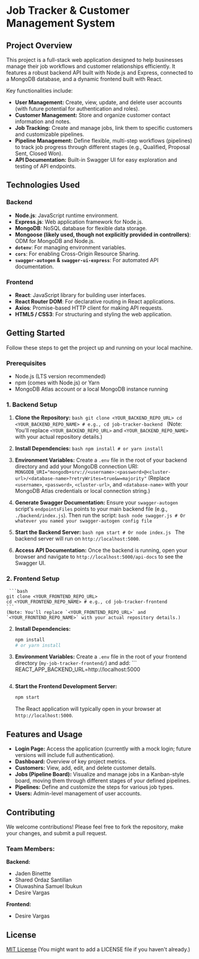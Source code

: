 # Job Tracker & Customer Management System

## Project Overview

This project is a full-stack web application designed to help businesses manage their job workflows and customer relationships efficiently. It features a robust backend API built with Node.js and Express, connected to a MongoDB database, and a dynamic frontend built with React.

Key functionalities include:

* **User Management:** Create, view, update, and delete user accounts (with future potential for authentication and roles).
* **Customer Management:** Store and organize customer contact information and notes.
* **Job Tracking:** Create and manage jobs, link them to specific customers and customizable pipelines.
* **Pipeline Management:** Define flexible, multi-step workflows (pipelines) to track job progress through different stages (e.g., Qualified, Proposal Sent, Closed Won).
* **API Documentation:** Built-in Swagger UI for easy exploration and testing of API endpoints.

## Technologies Used

### Backend

* **Node.js**: JavaScript runtime environment.
* **Express.js**: Web application framework for Node.js.
* **MongoDB**: NoSQL database for flexible data storage.
* **Mongoose (likely used, though not explicitly provided in controllers)**: ODM for MongoDB and Node.js.
* **`dotenv`**: For managing environment variables.
* **`cors`**: For enabling Cross-Origin Resource Sharing.
* **`swagger-autogen` & `swagger-ui-express`**: For automated API documentation.

### Frontend

* **React**: JavaScript library for building user interfaces.
* **React Router DOM**: For declarative routing in React applications.
* **Axios**: Promise-based HTTP client for making API requests.
* **HTML5 / CSS3**: For structuring and styling the web application.

## Getting Started

Follow these steps to get the project up and running on your local machine.

### Prerequisites

* Node.js (LTS version recommended)
* npm (comes with Node.js) or Yarn
* MongoDB Atlas account or a local MongoDB instance running

### 1. Backend Setup

1. **Clone the Repository:**
       ```bash
    git clone <YOUR_BACKEND_REPO_URL>
    cd <YOUR_BACKEND_REPO_NAME> # e.g., cd job-tracker-backend
        ```
    (Note: You'll replace `<YOUR_BACKEND_REPO_URL>` and `<YOUR_BACKEND_REPO_NAME>` with your actual repository details.)

2. **Install Dependencies:**
        ```bash
    npm install
        # or yarn install
           ```

3. **Environment Variables:**
    Create a `.env` file in the root of your backend directory and add your MongoDB connection URI:
         ```
    MONGODB_URI="mongodb+srv://<username>:<password>@<cluster-url>/<database-name>?retryWrites=true&w=majority"
           ```
    (Replace `<username>`, `<password>`, `<cluster-url>`, and `<database-name>` with your MongoDB Atlas credentials or local connection string.)

4. **Generate Swagger Documentation:**
    Ensure your `swagger-autogen` script's `endpointsFiles` points to your main backend file (e.g., `./backend/index.js`). Then run the script:
         ```bash
    node swagger.js # Or whatever you named your swagger-autogen config file
          ```

5. **Start the Backend Server:**
           ```bash
    npm start # Or node index.js
          ```
    The backend server will run on `http://localhost:5000`.

6. **Access API Documentation:**
    Once the backend is running, open your browser and navigate to `http://localhost:5000/api-docs` to see the Swagger UI.

### 2. Frontend Setup

     ```bash
    git clone <YOUR_FRONTEND_REPO_URL>
    cd <YOUR_FRONTEND_REPO_NAME> # e.g., cd job-tracker-frontend
    ```
    (Note: You'll replace `<YOUR_FRONTEND_REPO_URL>` and `<YOUR_FRONTEND_REPO_NAME>` with your actual repository details.)

2.  **Install Dependencies:**
    ```bash
    npm install
    # or yarn install
    ```
3.  **Environment Variables:**
    Create a `.env` file in the root of your frontend directory (`my-job-tracker-frontend/`) and add:
        ```
REACT_APP_BACKEND_URL=http://localhost:5000
     ```
4.  **Start the Frontend Development Server:**
    ```bash
    npm start
    ```
    The React application will typically open in your browser at `http://localhost:5000`.

## Features and Usage

* **Login Page:** Access the application (currently with a mock login; future versions will include full authentication).
* **Dashboard:** Overview of key project metrics.
* **Customers:** View, add, edit, and delete customer details.
* **Jobs (Pipeline Board):** Visualize and manage jobs in a Kanban-style board, moving them through different stages of your defined pipelines.
* **Pipelines:** Define and customize the steps for various job types.
* **Users:** Admin-level management of user accounts.

## Contributing

We welcome contributions! Please feel free to fork the repository, make your changes, and submit a pull request.

### Team Members:

**Backend:**

* Jaden Binettte
* Shared Ordaz Santillan
* Oluwashina Samuel Ibukun
* Desire Vargas

**Frontend:**

* Desire Vargas

## License

[MIT License](LICENSE) (You might want to add a LICENSE file if you haven't already.)
